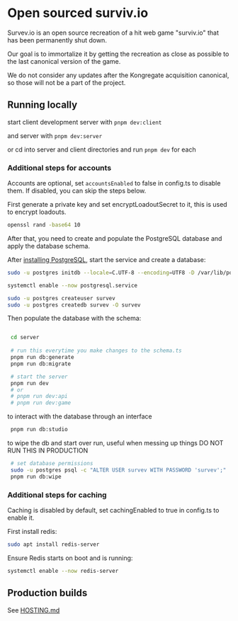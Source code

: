 # Open sourced surviv.io
Survev.io is an open source recreation of a hit web game "surviv.io" that has been permanently shut down.

Our goal is to immortalize it by getting the recreation as close as possible to the last canonical version of the game.

We do not consider any updates after the Kongregate acquisition canonical, so those will not be a part of the project.

## Running locally

start client development server with `pnpm dev:client`

and server with `pnpm dev:server`

or cd into server and client directories and run `pnpm dev` for each

### Additional steps for accounts
Accounts are optional, set `accountsEnabled` to false in config.ts to disable them. 
If disabled, you can skip the steps below.

First generate a private key and set encryptLoadoutSecret to it, this is used to encrypt loadouts.
```sh
openssl rand -base64 10
```
 
After that, you need to create and populate the PostgreSQL database and apply the database schema.

After [installing PostgreSQL](https://www.postgresql.org/download/), start the service and create a database:

```bash
sudo -u postgres initdb --locale=C.UTF-8 --encoding=UTF8 -D /var/lib/postgres/data --data-checksums

systemctl enable --now postgresql.service

sudo -u postgres createuser survev
sudo -u postgres createdb survev -O survev
```

Then populate the database with the schema:

```bash

 cd server
 
 # run this everytime you make changes to the schema.ts
 pnpm run db:generate
 pnpm run db:migrate

 # start the server
 pnpm run dev
 # or
 # pnpm run dev:api
 # pnpm run dev:game
```

to interact with the database through an interface
```bash
 pnpm run db:studio 
```

to wipe the db and start over run, useful when messing up things
DO NOT RUN THIS IN PRODUCTION
```bash
 # set database permissions
 sudo -u postgres psql -c "ALTER USER survev WITH PASSWORD 'survev';"
 pnpm run db:wipe
```

### Additional steps for caching
Caching is disabled by default, set cachingEnabled to true in config.ts to enable it.

First install redis:
```sh
sudo apt install redis-server
```

Ensure Redis starts on boot and is running:
```sh
systemctl enable --now redis-server
```

## Production builds
See [HOSTING.md](./HOSTING.md)

